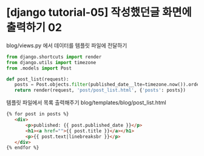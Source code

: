 # [django tutorial-05] 작성했던글 화면에 출력하기 02



blog/views.py 에서 데이터를 템플릿 파일에 전달하기

```python
from django.shortcuts import render
from django.utils import timezone
from .models import Post

def post_list(request):
   posts = Post.objects.filter(published_date__lte=timezone.now()).order_by('published_date')
   return render(request, 'post/post_list.html', {'posts': posts})
```



템플릿 파일에서 목록 출력해주기
blog/templates/blog/post_list.html

```html
{% for post in posts %}
   <div>
       <p>published: {{ post.published_date }}</p>
       <h1><a href="">{{ post.title }}</a></h1>
       <p>{{ post.text|linebreaksbr }}</p>
   </div>
{% endfor %}
```

